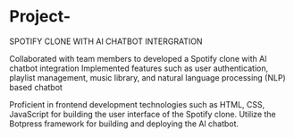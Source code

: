 # Project-
SPOTIFY CLONE WITH AI CHATBOT INTERGRATION

Collaborated with team members to developed a Spotify clone with Al chatbot integration Implemented features such as user authentication, playlist management, music library, and natural language processing (NLP) based chatbot

Proficient in frontend development technologies such as HTML, CSS, JavaScript for building the user interface of the Spotify clone. Utilize the Botpress framework for building and deploying the Al chatbot.
